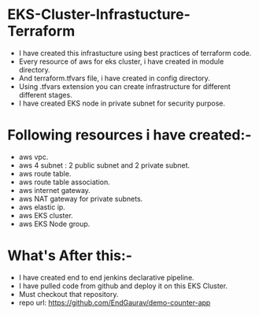 # EKS-Cluster-Infrastucture-Terraform
- I have created this infrastucture using best practices of terraform code.
- Every resource of aws for eks cluster, i have created in module directory.
- And terraform.tfvars file, i have created in config directory.
- Using .tfvars extension you can create infrastructure for different different stages.
- I have created EKS node in private subnet for security purpose.
  
# Following resources i have created:-
- aws vpc.
- aws 4 subnet : 2 public subnet and 2 private subnet.
- aws route table.
- aws route table association.
- aws internet gateway.
- aws NAT gateway for private subnets.
- aws elastic ip.
- aws EKS cluster.
- aws EKS Node group.

# What's After this:-
- I have created end to end jenkins declarative pipeline.
- I have pulled code from github and deploy it on this EKS Cluster.
- Must checkout that repository.
- repo url: https://github.com/EndGaurav/demo-counter-app 
